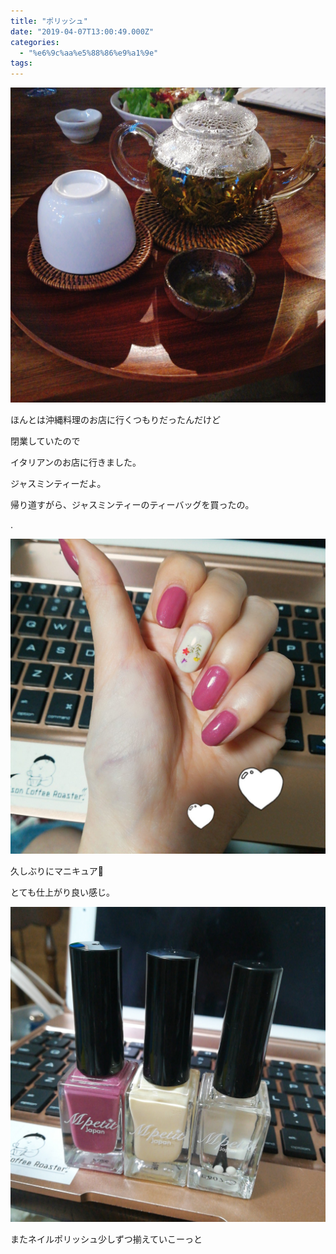 ```yaml
---
title: "ポリッシュ"
date: "2019-04-07T13:00:49.000Z"
categories: 
  - "%e6%9c%aa%e5%88%86%e9%a1%9e"
tags: 
---
```


![](images/2019-04-07-18-11-247651699875238279719.jpg)

ほんとは沖縄料理のお店に行くつもりだったんだけど

閉業していたので

イタリアンのお店に行きました。

ジャスミンティーだよ。

帰り道すがら、ジャスミンティーのティーバッグを買ったの。

.

![](images/20190407_221356296982466474139532.jpg)

久しぶりにマニキュア💅

とても仕上がり良い感じ。

![](images/2019-04-07-22-23-364600538886336340933.jpg)

またネイルポリッシュ少しずつ揃えていこーっと
